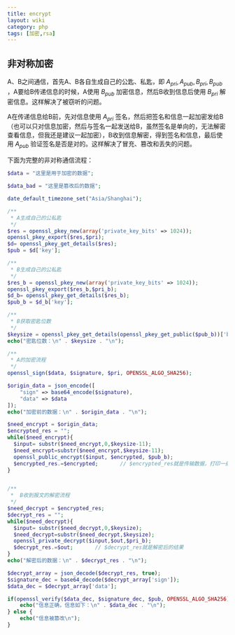 ```yaml
---
title: encrypt
layout: wiki
category: php
tags: [加密,rsa]
---
```


## 非对称加密

A、B之间通信，首先A、B各自生成自己的公匙、私匙，即 $A_{pri}, A_{pub}, B_{pri}, B_{pub}$ ，A要给B传递信息的时候，A使用 $B_{pub}$ 加密信息，然后B收到信息后使用 $B_{pri}$ 解密信息。这样解决了被窃听的问题。

A在传递信息给B前，先对信息使用 $A_{pri}$ 签名，然后把签名和信息一起加密发给B（也可以只对信息加密，然后与签名一起发送给B，虽然签名是单向的，无法解密查看信息，但我还是建议一起加密），B收到信息解密，得到签名和信息，最后使用 $A_{pub}$ 验证签名是否是对的。这样解决了冒充、篡改和丢失的问题。

下面为完整的非对称通信流程：

```php
$data = "这里是用于加密的数据";

$data_bad = "这里是篡改后的数据";

date_default_timezone_set("Asia/Shanghai");

/**
 * A生成自己的公私匙
 */
$res = openssl_pkey_new(array('private_key_bits' => 1024));
openssl_pkey_export($res,$pri);
$d= openssl_pkey_get_details($res);
$pub = $d['key'];

/**
 * B生成自己的公私匙
 */
$res_b = openssl_pkey_new(array('private_key_bits' => 1024));
openssl_pkey_export($res_b,$pri_b);
$d_b= openssl_pkey_get_details($res_b);
$pub_b = $d_b['key'];

/**
 * B获取密匙位数
 */
$keysize = openssl_pkey_get_details(openssl_pkey_get_public($pub_b))['bits']/8;
echo("密匙位数：\n" . $keysize . "\n");

/**
 * A的加密流程
 */
openssl_sign($data, $signature, $pri, OPENSSL_ALGO_SHA256);

$origin_data = json_encode([
    "sign" => base64_encode($signature),
    "data" => $data
]);
echo("加密前的数据：\n" . $origin_data . "\n");

$need_encrypt = $origin_data;
$encrypted_res = "";
while($need_encrypt){
  $input= substr($need_encrypt,0,$keysize-11);
  $need_encrypt=substr($need_encrypt,$keysize-11);
  openssl_public_encrypt($input, $encrypted, $pub_b);
  $encrypted_res.=$encrypted;       // $encrypted_res就是传输数据，打印一般都是乱码
}


/**
 *  B收到报文的解密流程
 */
$need_decrypt = $encrypted_res;
$decrypt_res = "";
while($need_decrypt){
  $input= substr($need_decrypt,0,$keysize);
  $need_decrypt=substr($need_decrypt,$keysize);
  openssl_private_decrypt($input,$out,$pri_b);
  $decrypt_res.=$out;       // $decrypt_res就是解密后的结果
}
echo("解密后的数据：\n" . $decrypt_res . "\n");

$decrypt_array = json_decode($decrypt_res, true);
$signature_dec = base64_decode($decrypt_array['sign']);
$data_dec = $decrypt_array['data'];

if(openssl_verify($data_dec, $signature_dec, $pub, OPENSSL_ALGO_SHA256)) {
    echo("信息正确，信息如下：\n" . $data_dec . "\n");
} else {
    echo("信息被篡改\n");
}

```